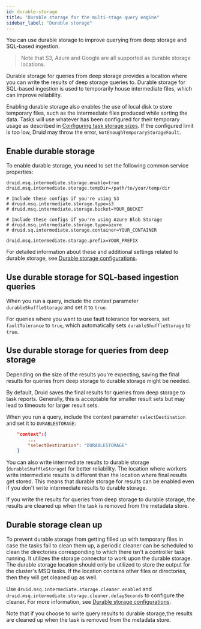 ```yaml
---
id: durable-storage
title: "Durable storage for the multi-stage query engine"
sidebar_label: "Durable storage"
---
```


<!--
  ~ Licensed to the Apache Software Foundation (ASF) under one
  ~ or more contributor license agreements.  See the NOTICE file
  ~ distributed with this work for additional information
  ~ regarding copyright ownership.  The ASF licenses this file
  ~ to you under the Apache License, Version 2.0 (the
  ~ "License"); you may not use this file except in compliance
  ~ with the License.  You may obtain a copy of the License at
  ~
  ~   http://www.apache.org/licenses/LICENSE-2.0
  ~
  ~ Unless required by applicable law or agreed to in writing,
  ~ software distributed under the License is distributed on an
  ~ "AS IS" BASIS, WITHOUT WARRANTIES OR CONDITIONS OF ANY
  ~ KIND, either express or implied.  See the License for the
  ~ specific language governing permissions and limitations
  ~ under the License.
  -->

You can use durable storage to improve querying from deep storage and SQL-based ingestion.

> Note that S3, Azure and Google are all supported as durable storage locations.

Durable storage for queries from deep storage provides a location where you can write the results of deep storage queries to. Durable storage for SQL-based ingestion is used to temporarily house intermediate files, which can improve reliability.

Enabling durable storage also enables the use of local disk to store temporary files, such as the intermediate files produced
while sorting the data. Tasks will use whatever has been configured for their temporary usage as described in [Configuring task storage sizes](../ingestion/tasks.md#configuring-task-storage-sizes).
If the configured limit is too low, Druid may throw the error, `NotEnoughTemporaryStorageFault`.

## Enable durable storage

To enable durable storage, you need to set the following common service properties:

```
druid.msq.intermediate.storage.enable=true
druid.msq.intermediate.storage.tempDir=/path/to/your/temp/dir

# Include these configs if you're using S3
# druid.msq.intermediate.storage.type=s3
# druid.msq.intermediate.storage.bucket=YOUR_BUCKET

# Include these configs if you're using Azure Blob Storage
# druid.msq.intermediate.storage.type=azure
# druid.sq.intermediate.storage.container=YOUR_CONTAINER

druid.msq.intermediate.storage.prefix=YOUR_PREFIX
```

For detailed information about these and additional settings related to durable storage, see [Durable storage configurations](../multi-stage-query/reference.md#durable-storage-configurations).


## Use durable storage for SQL-based ingestion queries

When you run a query, include the context parameter `durableShuffleStorage` and set it to `true`.

For queries where you want to use fault tolerance for workers,  set `faultTolerance` to `true`, which automatically sets `durableShuffleStorage` to `true`.

## Use durable storage for queries from deep storage

Depending on the size of the results you're expecting, saving the final results for queries from deep storage to durable storage might be needed.

By default, Druid saves the final results for queries from deep storage to task reports. Generally, this is acceptable for smaller result sets but may lead to timeouts for larger result sets. 

When you run a query, include the context parameter `selectDestination` and set it to `DURABLESTORAGE`:

```json
    "context":{
        ...
        "selectDestination": "DURABLESTORAGE"
    }
```

You can also write intermediate results to durable storage (`durableShuffleStorage`) for better reliability. The location where workers write intermediate results is different than the location where final results get stored. This means that durable storage for results can be enabled even if you don't write intermediate results to durable storage. 

If you write the results for queries from deep storage to durable storage, the results are cleaned up when the task is removed from the metadata store. 

## Durable storage clean up

To prevent durable storage from getting filled up with temporary files in case the tasks fail to clean them up, a periodic
cleaner can be scheduled to clean the directories corresponding to which there isn't a controller task running. It utilizes
the storage connector to work upon the durable storage. The durable storage location should only be utilized to store the output
for the cluster's MSQ tasks. If the location contains other files or directories, then they will get cleaned up as well.

Use `druid.msq.intermediate.storage.cleaner.enabled` and `druid.msq.intermediate.storage.cleaner.delaySeconds` to configure the cleaner. For more information, see [Durable storage configurations](../multi-stage-query/reference.md#durable-storage-configurations).

Note that if you choose to write query results to durable storage,the results are cleaned up when the task is removed from the metadata store.

